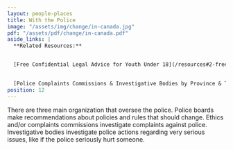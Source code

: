 ```yaml
---
layout: people-places
title: With the Police
image: "/assets/img/change/in-canada.jpg"
pdf: "/assets/pdf/change/in-canada.pdf"
aside_links: |
  **Related Resources:**


  [Free Confidential Legal Advice for Youth Under 18](/resources#2-free-confidential-legal-advice-for-youth-under-18)

   
  [Police Complaints Commissions & Investigative Bodies by Province & Territory](/resources#4-police-complaints-commissions-and-investigative-bodies-by-province-and-territory)
position: 12
---
```


There are three main organization that oversee the police. Police boards make recommendations about policies and rules that should change. Ethics and/or complaints commissions investigate complaints against police. Investigative bodies investigate police actions regarding very serious issues, like if the police seriously hurt someone.
